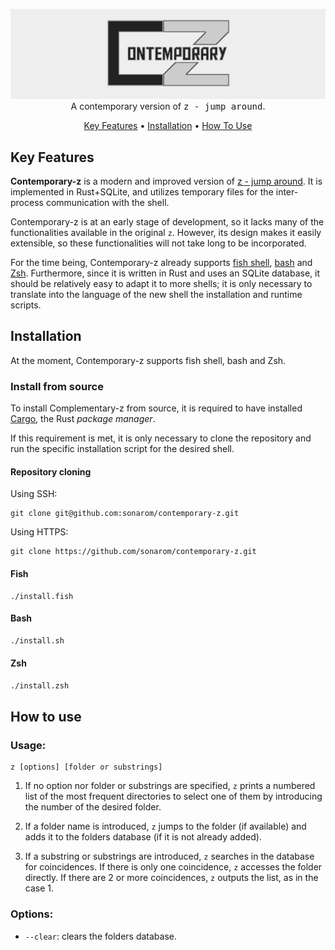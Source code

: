 <p align="center">
  <img src="doc/contemporary-z_header.png" alt="contemporary z"><br>
  A contemporary version of  <tt>z - jump around</tt>.
</p>

<p align="center">
  <a href="#key-features">Key Features</a> •
  <a href="#installation">Installation</a> •
  <a href="#how-to-use">How To Use</a>
</p>


## Key Features

**Contemporary-z** is a modern and improved version of [z - jump around](https://github.com/rupa/z). It is implemented in Rust+SQLite, and utilizes temporary files for the inter-process communication with the shell.

Contemporary-z is at an early stage of development, so it lacks many of the functionalities available in the original `z`. However, its design makes it easily extensible, so these functionalities will not take long to be incorporated.

For the time being, Contemporary-z already supports [fish shell](https://github.com/fish-shell/fish-shell), [bash](https://www.gnu.org/software/bash/) and [Zsh](https://www.zsh.org/). Furthermore, since it is written in Rust and uses an SQLite database, it should be relatively easy to adapt it to more shells; it is only necessary to translate into the language of the new shell the installation and runtime scripts.


## Installation

At the moment, Contemporary-z supports fish shell, bash and Zsh.

### Install from source

To install Complementary-z from source, it is required to have installed [Cargo](https://doc.rust-lang.org/cargo/), the Rust _package manager_.

If this requirement is met, it is only necessary to clone the repository and run the specific installation script for the desired shell.

#### Repository cloning

Using SSH:
```shell
git clone git@github.com:sonarom/contemporary-z.git
```

Using HTTPS:
```shell
git clone https://github.com/sonarom/contemporary-z.git
```

#### Fish

```fish
./install.fish
```

#### Bash

```bash
./install.sh
```

#### Zsh

```zsh
./install.zsh
```


## How to use


### Usage:

```fish
z [options] [folder or substrings]
```

1. If no option nor folder or substrings are specified, `z` prints a numbered list of the most frequent directories to select one of them by introducing the number of the desired folder.

2. If a folder name is introduced, `z` jumps to the folder (if available) and adds it to the folders database (if it is not already added).

3. If a substring or substrings are introduced, `z` searches in the database for coincidences. If there is only one coincidence, `z` accesses the folder directly. If there are 2 or more coincidences, `z` outputs the list, as in the case 1.



### Options:

* `--clear`: clears the folders database.


